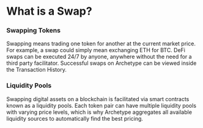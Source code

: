 # What is a Swap?

### Swapping Tokens

Swapping means trading one token for another at the current market price. For example, a swap could simply mean exchanging ETH for BTC. DeFi swaps can be executed 24/7 by anyone, anywhere without the need for a third party facilitator. Successful swaps on Archetype can be viewed inside the Transaction History.


### Liquidity Pools

Swapping digital assets on a blockchain is facilitated via smart contracts known as a liquidity pools. Each token pair can have multiple liquidity pools with varying price levels, which is why Archetype aggregates all available liquidity sources to automatically find the best pricing.

